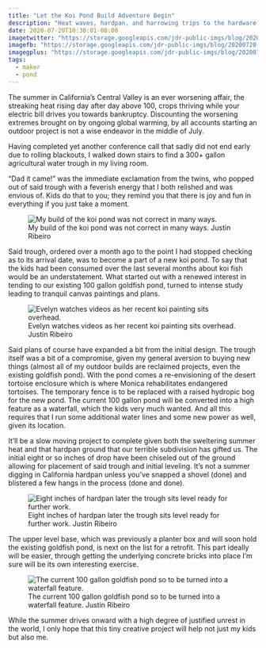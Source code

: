 ```yaml
---
title: "Let the Koi Pond Build Adventure Begin"
description: "Heat waves, hardpan, and harrowing trips to the hardware store be damned, let's build a koi pond in the middle of summer."
date: 2020-07-20T10:30:01-08:00
imagetwitter: "https://storage.googleapis.com/jdr-public-imgs/blog/20200720-trough-installed-800.jpg"
imagefb: "https://storage.googleapis.com/jdr-public-imgs/blog/20200720-trough-installed-800.jpg"
imagegplus: "https://storage.googleapis.com/jdr-public-imgs/blog/20200720-trough-installed-800.jpg"
tags:
  - maker
  - pond
---
```


The summer in California’s Central Valley is an ever worsening affair, the streaking heat rising day after day above 100, crops thriving while your electric bill drives you towards bankruptcy. Discounting the worsening extremes brought on by ongoing global warming, by all accounts starting an outdoor project is not a wise endeavor in the middle of July.

Having completed yet another conference call that sadly did not end early due to rolling blackouts, I walked down stairs to find a 300+ gallon agricultural water trough in my living room.

“Dad it came!” was the immediate exclamation from the twins, who popped out of said trough with a feverish energy that I both relished and was envious of. Kids do that to you; they remind you that there is joy and fun in everything if you just take a moment.

<figure aria-label="media" role="group" itemscope="" itemprop="associatedMedia" itemtype="http://schema.org/ImageObject">
  <picture>
    <source srcset="https://storage.googleapis.com/jdr-public-imgs/blog/20200720-koi-fail-640.webp 640w,
                    https://storage.googleapis.com/jdr-public-imgs/blog/20200720-koi-fail-800.webp 800w,
                    https://storage.googleapis.com/jdr-public-imgs/blog/20200720-koi-fail-1024.webp 1024w,
                    https://storage.googleapis.com/jdr-public-imgs/blog/20200720-koi-fail-1280.webp 1280w,
                    https://storage.googleapis.com/jdr-public-imgs/blog/20200720-koi-fail-1600.webp 1600w"
            sizes="(min-width: 800px) 800px, 100vw" type="image/webp">
    <source srcset="https://storage.googleapis.com/jdr-public-imgs/blog/20200720-koi-fail-640.jpg 640w,
                    https://storage.googleapis.com/jdr-public-imgs/blog/20200720-koi-fail-800.jpg 800w,
                    https://storage.googleapis.com/jdr-public-imgs/blog/20200720-koi-fail-1024.jpg 1024w,
                    https://storage.googleapis.com/jdr-public-imgs/blog/20200720-koi-fail-1280.jpg 1280w,
                    https://storage.googleapis.com/jdr-public-imgs/blog/20200720-koi-fail-1600.jpg 1600w"
            sizes="(min-width: 800px) 800px, 100vw" type="image/jpg">
    <img src="https://storage.googleapis.com/jdr-public-imgs/blog/20200720-koi-fail-800.jpg" alt="My build of the koi pond was not correct in many ways.">
  </picture>
  <figcaption itemprop="caption description">
    <span aria-hidden="true">My build of the koi pond was not correct in many ways.</span>
    <span class="author" itemprop="copyrightHolder">Justin Ribeiro</span>
  </figcaption>
</figure>

Said trough, ordered over a month ago to the point I had stopped checking as to its arrival date, was to become a part of a new koi pond. To say that the kids had been consumed over the last several months about koi fish would be an understatement. What started out with a renewed interest in tending to our existing 100 gallon goldfish pond, turned to intense study leading to tranquil canvas paintings and plans.

<figure aria-label="media" role="group" itemscope="" itemprop="associatedMedia" itemtype="http://schema.org/ImageObject">
  <picture>
    <source srcset="https://storage.googleapis.com/jdr-public-imgs/blog/20200720-eve-koi-painting-640.webp 640w,
                    https://storage.googleapis.com/jdr-public-imgs/blog/20200720-eve-koi-painting-800.webp 800w,
                    https://storage.googleapis.com/jdr-public-imgs/blog/20200720-eve-koi-painting-1024.webp 1024w,
                    https://storage.googleapis.com/jdr-public-imgs/blog/20200720-eve-koi-painting-1280.webp 1280w,
                    https://storage.googleapis.com/jdr-public-imgs/blog/20200720-eve-koi-painting-1600.webp 1600w"
            sizes="(min-width: 800px) 800px, 100vw" type="image/webp">
    <source srcset="https://storage.googleapis.com/jdr-public-imgs/blog/20200720-eve-koi-painting-640.jpg 640w,
                    https://storage.googleapis.com/jdr-public-imgs/blog/20200720-eve-koi-painting-800.jpg 800w,
                    https://storage.googleapis.com/jdr-public-imgs/blog/20200720-eve-koi-painting-1024.jpg 1024w,
                    https://storage.googleapis.com/jdr-public-imgs/blog/20200720-eve-koi-painting-1280.jpg 1280w,
                    https://storage.googleapis.com/jdr-public-imgs/blog/20200720-eve-koi-painting-1600.jpg 1600w"
            sizes="(min-width: 800px) 800px, 100vw" type="image/jpg">
    <img src="https://storage.googleapis.com/jdr-public-imgs/blog/20200720-eve-koi-painting-800.jpg" alt="Evelyn watches videos as her recent koi painting sits overhead.">
  </picture>
  <figcaption itemprop="caption description">
    <span aria-hidden="true">Evelyn watches videos as her recent koi painting sits overhead.</span>
    <span class="author" itemprop="copyrightHolder">Justin Ribeiro</span>
  </figcaption>
</figure>

Said plans of course have expanded a bit from the initial design. The trough itself was a bit of a compromise, given my general aversion to buying new things (almost all of my outdoor builds are reclaimed projects, even the existing goldfish pond). With the pond comes a re-envisioning of the desert tortoise enclosure which is where Monica rehabilitates endangered tortoises. The temporary fence is to be replaced with a raised hydropic bog for the new pond. The current 100 gallon pond will be converted into a high feature as a waterfall, which the kids very much wanted. And all this requires that I run some additional water lines and some new power as well, given its location.

It’ll be a slow moving project to complete given both the sweltering summer heat and that hardpan ground that our terrible subdivision has gifted us. The initial eight or so inches of drop have been chiseled out of the ground allowing for placement of said trough and initial leveling. It’s not a summer digging in California hardpan unless you’ve snapped a shovel (done) and blistered a few hangs in the process (done and done).

<figure aria-label="media" role="group" itemscope="" itemprop="associatedMedia" itemtype="http://schema.org/ImageObject">
  <picture>
    <source srcset="https://storage.googleapis.com/jdr-public-imgs/blog/20200720-trough-installed-640.webp 640w,
                    https://storage.googleapis.com/jdr-public-imgs/blog/20200720-trough-installed-800.webp 800w,
                    https://storage.googleapis.com/jdr-public-imgs/blog/20200720-trough-installed-1024.webp 1024w,
                    https://storage.googleapis.com/jdr-public-imgs/blog/20200720-trough-installed-1280.webp 1280w,
                    https://storage.googleapis.com/jdr-public-imgs/blog/20200720-trough-installed-1600.webp 1600w"
            sizes="(min-width: 800px) 800px, 100vw" type="image/webp">
    <source srcset="https://storage.googleapis.com/jdr-public-imgs/blog/20200720-trough-installed-640.jpg 640w,
                    https://storage.googleapis.com/jdr-public-imgs/blog/20200720-trough-installed-800.jpg 800w,
                    https://storage.googleapis.com/jdr-public-imgs/blog/20200720-trough-installed-1024.jpg 1024w,
                    https://storage.googleapis.com/jdr-public-imgs/blog/20200720-trough-installed-1280.jpg 1280w,
                    https://storage.googleapis.com/jdr-public-imgs/blog/20200720-trough-installed-1600.jpg 1600w"
            sizes="(min-width: 800px) 800px, 100vw" type="image/jpg">
    <img src="https://storage.googleapis.com/jdr-public-imgs/blog/20200720-trough-installed-800.jpg" alt="Eight inches of hardpan later the trough sits level ready for further work.">
  </picture>
  <figcaption itemprop="caption description">
    <span aria-hidden="true">Eight inches of hardpan later the trough sits level ready for further work.</span>
    <span class="author" itemprop="copyrightHolder">Justin Ribeiro</span>
  </figcaption>
</figure>

The upper level base, which was previously a planter box and will soon hold the existing goldfish pond, is next on the list for a retrofit. This part ideally will be easier, through getting the underlying concrete bricks into place I’m sure will be its own interesting exercise.

<figure aria-label="media" role="group" itemscope="" itemprop="associatedMedia" itemtype="http://schema.org/ImageObject">
  <picture>
    <source srcset="https://storage.googleapis.com/jdr-public-imgs/blog/20200720-the-current-pond-640.webp 640w,
                    https://storage.googleapis.com/jdr-public-imgs/blog/20200720-the-current-pond-800.webp 800w,
                    https://storage.googleapis.com/jdr-public-imgs/blog/20200720-the-current-pond-1024.webp 1024w,
                    https://storage.googleapis.com/jdr-public-imgs/blog/20200720-the-current-pond-1280.webp 1280w,
                    https://storage.googleapis.com/jdr-public-imgs/blog/20200720-the-current-pond-1600.webp 1600w"
            sizes="(min-width: 800px) 800px, 100vw" type="image/webp">
    <source srcset="https://storage.googleapis.com/jdr-public-imgs/blog/20200720-the-current-pond-640.jpg 640w,
                    https://storage.googleapis.com/jdr-public-imgs/blog/20200720-the-current-pond-800.jpg 800w,
                    https://storage.googleapis.com/jdr-public-imgs/blog/20200720-the-current-pond-1024.jpg 1024w,
                    https://storage.googleapis.com/jdr-public-imgs/blog/20200720-the-current-pond-1280.jpg 1280w,
                    https://storage.googleapis.com/jdr-public-imgs/blog/20200720-the-current-pond-1600.jpg 1600w"
            sizes="(min-width: 800px) 800px, 100vw" type="image/jpg">
    <img src="https://storage.googleapis.com/jdr-public-imgs/blog/20200720-the-current-pond-800.jpg" alt="The current 100 gallon goldfish pond so to be turned into a waterfall feature.">
  </picture>
  <figcaption itemprop="caption description">
    <span aria-hidden="true">The current 100 gallon goldfish pond so to be turned into a waterfall feature.</span>
    <span class="author" itemprop="copyrightHolder">Justin Ribeiro</span>
  </figcaption>
</figure>

While the summer drives onward with a high degree of justified unrest in the world, I only hope that this tiny creative project will help not just my kids but also me.
